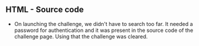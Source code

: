 ## HTML - Source code
- On launching the challenge, we didn't have to search too far. It needed a password for authentication and it was present in the source code of the challenge page. Using that the challenge was cleared.